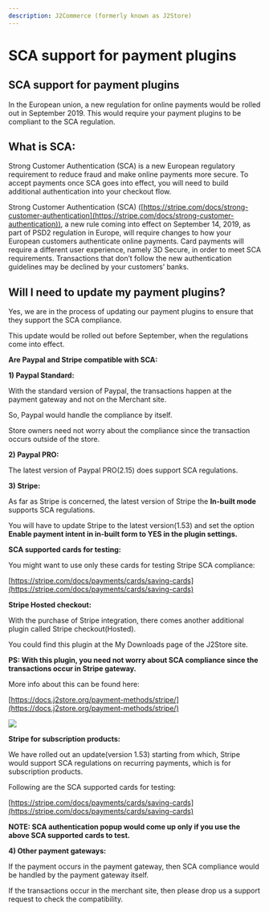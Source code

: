 ```yaml
---
description: J2Commerce (formerly known as J2Store)
---
```


# SCA support for payment plugins

## SCA support for payment plugins <a href="#sca-support-for-payment-plugins" id="sca-support-for-payment-plugins"></a>

In the European union, a new regulation for online payments would be rolled out in September 2019. This would require your payment plugins to be compliant to the SCA regulation.

## What is SCA: <a href="#what-is-sca" id="what-is-sca"></a>

Strong Customer Authentication (SCA) is a new European regulatory requirement to reduce fraud and make online payments more secure. To accept payments once SCA goes into effect, you will need to build additional authentication into your checkout flow.

Strong Customer Authentication (SCA) ([https://stripe.com/docs/strong-customer-authentication](https://stripe.com/docs/strong-customer-authentication)), a new rule coming into effect on September 14, 2019, as part of PSD2 regulation in Europe, will require changes to how your European customers authenticate online payments. Card payments will require a different user experience, namely 3D Secure, in order to meet SCA requirements. Transactions that don’t follow the new authentication guidelines may be declined by your customers’ banks.

## Will I need to update my payment plugins? <a href="#will-i-need-to-update-my-payment-plugins" id="will-i-need-to-update-my-payment-plugins"></a>

Yes, we are in the process of updating our payment plugins to ensure that they support the SCA compliance.

This update would be rolled out before September, when the regulations come into effect.

**Are Paypal and Stripe compatible with SCA:**

**1) Paypal Standard:**

With the standard version of Paypal, the transactions happen at the payment gateway and not on the Merchant site.

So, Paypal would handle the compliance by itself.

Store owners need not worry about the compliance since the transaction occurs outside of the store.

**2) Paypal PRO:**

The latest version of Paypal PRO(2.15) does support SCA regulations.

**3) Stripe:**

As far as Stripe is concerned, the latest version of Stripe the **In-built mode** supports SCA regulations.

You will have to update Stripe to the latest version(1.53) and set the option **Enable payment intent in in-built form to YES in the plugin settings.**

**SCA supported cards for testing:**

You might want to use only these cards for testing Stripe SCA compliance:

[https://stripe.com/docs/payments/cards/saving-cards](https://stripe.com/docs/payments/cards/saving-cards)

**Stripe Hosted checkout:**

With the purchase of Stripe integration, there comes another additional plugin called Stripe checkout(Hosted).

You could find this plugin at the My Downloads page of the J2Store site.

**PS: With this plugin, you need not worry about SCA compliance since the transactions occur in Stripe gateway.**

More info about this can be found here:

[https://docs.j2store.org/payment-methods/stripe/](https://docs.j2store.org/payment-methods/stripe/)

![](https://s3.amazonaws.com/cdn.freshdesk.com/data/helpdesk/attachments/production/13074122822/original/5h_L1OTa3oFalZ2UR7nbuJv9tAL6LrTiUQ.png?1565934569)

**Stripe for subscription products:**

We have rolled out an update(version 1.53) starting from which, Stripe would support SCA regulations on recurring payments, which is for subscription products.

Following are the SCA supported cards for testing:

[https://stripe.com/docs/payments/cards/saving-cards](https://stripe.com/docs/payments/cards/saving-cards)

**NOTE: SCA authentication popup would come up only if you use the above SCA supported cards to test.**

**4) Other payment gateways:**

If the payment occurs in the payment gateway, then SCA compliance would be handled by the payment gateway itself.

If the transactions occur in the merchant site, then please drop us a support request to check the compatibility.
